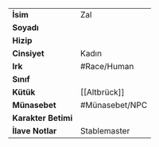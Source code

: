 |  |  |  
|---|---|  
| **İsim** | Zal|  
| **Soyadı** | |  
| **Hizip** | |  
| **Cinsiyet** | Kadın|  
| **Irk** | #Race/Human|  
| **Sınıf** | |  
| **Kütük** | [[Altbrück]]|  
| **Münasebet** | #Münasebet/NPC|  
| **Karakter Betimi** | |  
| **İlave Notlar** | Stablemaster|  
